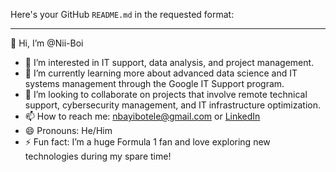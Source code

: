 Here's your GitHub `README.md` in the requested format:

---

👋 Hi, I’m @Nii-Boi  
- 👀 I’m interested in IT support, data analysis, and project management.  
- 🌱 I’m currently learning more about advanced data science and IT systems management through the Google IT Support program.  
- 💞️ I’m looking to collaborate on projects that involve remote technical support, cybersecurity management, and IT infrastructure optimization.  
- 📫 How to reach me: [nbayibotele@gmail.com](mailto:nbayibotele@gmail.com) or [LinkedIn](https://www.linkedin.com/in/aaron-a-50b395234/)  
- 😄 Pronouns: He/Him  
- ⚡ Fun fact: I’m a huge Formula 1 fan and love exploring new technologies during my spare time!

<!---
Nii-Boi/Nii-Boi is a ✨ special ✨ repository because its `README.md` (this file) appears on your GitHub profile.
You can click the Preview link to take a look at your changes.
--->
